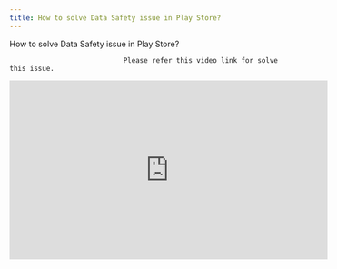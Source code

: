 ```yaml
---
title: How to solve Data Safety issue in Play Store?
---
```


How to solve Data Safety issue in Play Store?

                                Please refer this video link for solve this issue.

<iframe width="560" height="315" src="https://www.youtube.com/embed/f8rjX7_QL44" title="SOLUTION: Data safety section in Google Play User Data policy: Invalid Data safety form" frameborder="0" allow="accelerometer; autoplay; clipboard-write; encrypted-media; gyroscope; picture-in-picture; web-share" allowfullscreen=""></iframe> 
